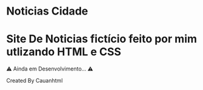 # Noticias Cidade



# Site De Noticias fictício feito por mim utlizando HTML e CSS 




⚠️ Ainda em Desenvolvimento... ⚠️


Created By Cauanhtml
